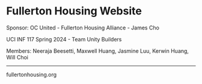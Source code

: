 # Fullerton Housing Website

Sponsor: OC United - Fullerton Housing Alliance - James Cho

UCI INF 117 Spring 2024 - Team Unity Builders

Members: Neeraja Beesetti, Maxwell Huang, Jasmine Luu, Kerwin Huang, Will Choi

---

fullertonhousing.org
